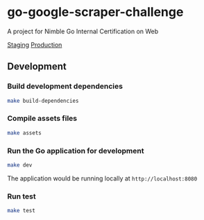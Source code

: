# go-google-scraper-challenge
A project for Nimble Go Internal Certification on Web

[Staging](https://google-scraper-staging.herokuapp.com)
[Production](https://google-scraper-web.herokuapp.com)

## Development

### Build development dependencies

  ```sh
  make build-dependencies
  ```

### Compile assets files

  ```sh
  make assets
  ```

### Run the Go application for development

  ```sh
  make dev
  ```

  The application would be running locally at `http://localhost:8080`

### Run test

  ```sh
  make test
  ```
